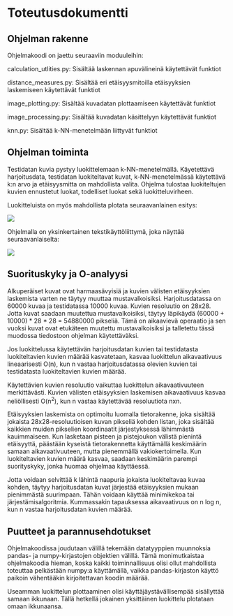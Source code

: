 # Toteutusdokumentti

## Ohjelman rakenne

Ohjelmakoodi on jaettu seuraaviin moduuleihin:

calculation_utlities.py: Sisältää laskennan apuvälineinä käytettävät funktiot

distance_measures.py: Sisältää eri etäisyysmitoilla etäisyyksien laskemiseen käytettävät funktiot

image_plotting.py: Sisältää kuvadatan plottaamiseen käytettävät funktiot

image_processing.py: Sisältää kuvadatan käsittelyyn käytettävät funktiot

knn.py: Sisältää k-NN-menetelmään liittyvät funktiot

## Ohjelman toiminta

Testidatan kuvia pystyy luokittelemaan k-NN-menetelmällä. Käyetettävä harjoitusdata, testidatan luokiteltavat kuvat, k-NN-menetelmässä käytettävä k:n arvo ja etäisyysmitta on mahdollista valita. Ohjelma tulostaa luokiteltujen kuvien ennustetut luokat, todelliset luokat sekä luokitteluvirheen.

Luokitteluista on myös mahdollista plotata seuraavanlainen esitys:

![](https://github.com/Deepthetics/tiralabra/blob/main/dokumentaatio/kuvat/classification.png)

Ohjelmalla on yksinkertainen tekstikäyttöliittymä, joka näyttää seuraavanlaiselta:

![](https://github.com/Deepthetics/tiralabra/blob/main/dokumentaatio/kuvat/ui.png)

## Suorituskyky ja O-analyysi

Alkuperäiset kuvat ovat harmaasävyisiä ja kuvien välisten etäisyyksien laskemista varten ne täytyy muuttaa mustavalkoisiksi. Harjoitusdatassa on 60000 kuvaa ja testidatassa 10000 kuvaa. Kuvien resoluutio on 28x28. Jotta kuvat saadaan muutettua mustavalkoisiksi, täytyy läpikäydä (60000 + 10000) * 28 * 28 = 54880000 pikseliä. Tämä on aikaavievä operaatio ja sen vuoksi kuvat ovat etukäteen muutettu mustavalkoisiksi ja talletettu tässä muodossa tiedostoon ohjelman käytettäväksi.

Jos luokittelussa käytettävän harjoitusdatan kuvien tai testidatasta luokiteltavien kuvien määrää kasvatetaan, kasvaa luokittelun aikavaativuus lineaarisesti O(n), kun n vastaa harjoitusdatassa olevien kuvien tai testidatasta luokiteltavien kuvien määrää.

Käytettävien kuvien resoluutio vaikuttaa luokittelun aikavaativuuteen merkittävästi. Kuvien välisten etäisyyksien laskemisen aikavaativuus kasvaa neliöllisesti O(n<sup>2</sup>), kun n vastaa käytettävää resoluutiota nxn.

Etäisyyksien laskemista on optimoitu luomalla tietorakenne, joka sisältää jokaista 28x28-resoluutioisen kuvan pikseliä kohden listan, joka sisältää kaikkien muiden pikselien koordinaatit järjestyksessä lähimmästä kauimmaiseen. Kun lasketaan pisteen ja pistejoukon välistä pienintä etäisyyttä, päästään kyseistä tietorakennetta käyttämällä keskimäärin samaan aikavaativuuteen, mutta pienemmällä vakiokertoimella. Kun luokiteltavien kuvien määrä kasvaa, saadaan keskimäärin parempi suorityskyky, jonka huomaa ohjelmaa käyttäessä. 

Jotta voidaan selvittää k lähintä naapuria jokaista luokiteltavaa kuvaa kohden, täytyy harjoitusdatan kuvat järjestää etäisyyksien mukaan pienimmästä suurimpaan. Tähän voidaan käyttää minimikekoa tai järjestämisalgoritmia. Kummassakin tapauksessa aikavaativuus on n log n, kun n vastaa harjoitusdatan kuvien määrää.

## Puutteet ja parannusehdotukset

Ohjelmakoodissa joudutaan välillä tekemään datatyyppien muunnoksia pandas- ja numpy-kirjastojen objektien välillä. Tämä monimutkaistaa ohjelmakoodia hieman, koska kaikki toiminnallisuus olisi ollut mahdollista toteuttaa pelkästään numpy:a käyttämällä, vaikka pandas-kirjaston käyttö paikoin vähentääkin kirjoitettavan koodin määrää.

Useamman luokittelun plottaaminen olisi käyttäjäystävällisempää sisällyttää samaan ikkunaan. Tällä hetkellä jokainen yksittäinen luokittelu plotataan omaan ikkunaansa.
